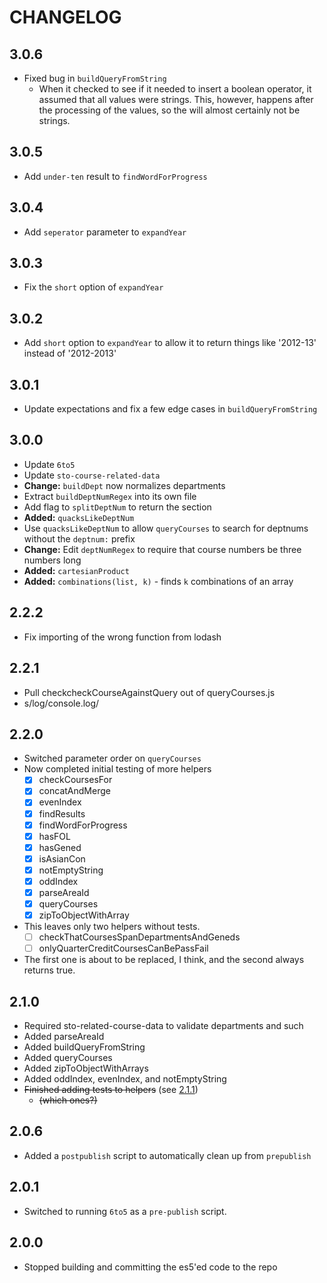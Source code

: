 # CHANGELOG

## 3.0.6
- Fixed bug in `buildQueryFromString`
	- When it checked to see if it needed to insert a boolean operator, it assumed that all values were strings. This, however, happens after the processing of the values, so the will almost certainly not be strings.

## 3.0.5
- Add `under-ten` result to `findWordForProgress`

## 3.0.4
- Add `seperator` parameter to `expandYear`

## 3.0.3
- Fix the `short` option of `expandYear`

## 3.0.2
- Add `short` option to `expandYear` to allow it to return things like '2012-13' instead of '2012-2013'

## 3.0.1
- Update expectations and fix a few edge cases in `buildQueryFromString`

## 3.0.0
- Update `6to5`
- Update `sto-course-related-data`
- **Change:** `buildDept` now normalizes departments
- Extract `buildDeptNumRegex` into its own file
- Add flag to `splitDeptNum` to return the section
- **Added:** `quacksLikeDeptNum`
- Use `quacksLikeDeptNum` to allow `queryCourses` to search for deptnums without the `deptnum:` prefix
- **Change:** Edit `deptNumRegex` to require that course numbers be three numbers long
- **Added:** `cartesianProduct`
- **Added:** `combinations(list, k)` - finds `k` combinations of an array

## 2.2.2
- Fix importing of the wrong function from lodash

## 2.2.1
- Pull checkcheckCourseAgainstQuery out of queryCourses.js
- s/log/console.log/

## 2.2.0
- Switched parameter order on `queryCourses`
- Now completed initial testing of more helpers
	- [x] checkCoursesFor
	- [x] concatAndMerge
	- [x] evenIndex
	- [x] findResults
	- [x] findWordForProgress
	- [x] hasFOL
	- [x] hasGened
	- [x] isAsianCon
	- [x] notEmptyString
	- [x] oddIndex
	- [x] parseAreaId
	- [x] queryCourses
	- [x] zipToObjectWithArray
- This leaves only two helpers without tests.
	- [ ] checkThatCoursesSpanDepartmentsAndGeneds
	- [ ] onlyQuarterCreditCoursesCanBePassFail
- The first one is about to be replaced, I think, and the second always returns true.

## 2.1.0
- Required sto-related-course-data to validate departments and such
- Added parseAreaId
- Added buildQueryFromString
- Added queryCourses
- Added zipToObjectWithArrays
- Added oddIndex, evenIndex, and notEmptyString
- ~~Finished adding tests to helpers~~ (see [2.1.1](#2.1.1))
	- ~~(which ones?)~~


## 2.0.6
- Added a `postpublish` script to automatically clean up from `prepublish`


## 2.0.1
- Switched to running `6to5` as a `pre-publish` script.


## 2.0.0
- Stopped building and committing the es5'ed code to the repo
